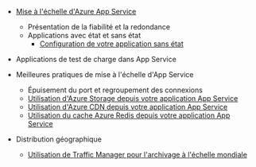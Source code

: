 * [Mise à l'échelle d'Azure App Service](../articles/app-service-web/web-sites-scale.md)
  
  * Présentation de la fiabilité et la redondance
  * Applications avec état et sans état
    * [Configuration de votre application sans état](https://azure.microsoft.com/blog/disabling-arrs-instance-affinity-in-windows-azure-web-sites/)
* Applications de test de charge dans App Service   
* Meilleures pratiques de mise à l'échelle d'App Service
  
  * Épuisement du port et regroupement des connexions
  * [Utilisation d'Azure Storage depuis votre application App Service](../articles/storage/storage-dotnet-how-to-use-blobs.md)
  * [Utilisation d'Azure CDN depuis votre application App Service](../articles/cdn/cdn-overview.md)
  * [Utilisation du cache Azure Redis depuis votre application App Service](../articles/redis-cache/cache-dotnet-how-to-use-azure-redis-cache.md)
* Distribution géographique
  
  * [Utilisation de Traffic Manager pour l'archivage à l'échelle mondiale](../articles/traffic-manager/traffic-manager-overview.md)

